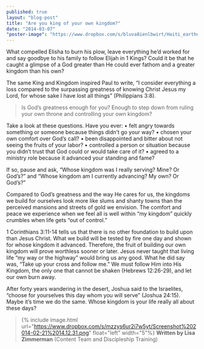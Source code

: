 ```yaml
---
published: true
layout: "blog-post"
title: "Are you king of your own kingdom?"
date: "2014-03-07"
"poster-image": "https://www.dropbox.com/s/bluva8ienlbwirt/Haiti_earthquake_damage.jpg"
---
```


What compelled Elisha to burn his plow, leave everything he’d worked for and say goodbye to his family to follow Elijah in 1 Kings?  Could it be that he caught a glimpse of a God greater than He could ever fathom and a greater kingdom than his own?  

The same King and Kingdom inspired Paul to write, “I consider everything a loss compared to the surpassing greatness of knowing Christ Jesus my Lord, for whose sake I have lost all things” (Philippians 3:8). 

>Is God’s greatness enough for you?  Enough to step down from ruling your own throne and controlling your own kingdom?

Take a look at these questions.
Have you ever:
•	felt angry towards something or someone because things didn’t go your way?
•	chosen your own comfort over God’s call?
•	been disappointed and bitter about not seeing the fruits of your labor?
•	controlled a person or situation because you didn’t trust that God could or would take care of it?
•	agreed to a ministry role because it advanced your standing and fame?

If so, pause and ask, “Whose kingdom was I really serving?  Mine?  Or God’s?” and “Whose kingdom am I currently advancing?  My own?  Or God’s?”

Compared to God’s greatness and the way He cares for us, the kingdoms we build for ourselves look more like slums and shanty towns than the perceived mansions and streets of gold we envision.  The comfort and peace we experience when we feel all is well within “my kingdom” quickly crumbles when life gets “out of control.”  

1 Corinthians 3:11-14 tells us that there is no other foundation to build upon than Jesus Christ.  What we build will be tested by fire one day and shown for whose kingdom it advanced.  Therefore, the fruit of building our own kingdom will prove worthless sooner or later.  Jesus never taught that living life “my way or the highway” would bring us any good.  What he did say was, “Take up your cross and follow me.”  We must follow Him into His Kingdom, the only one that cannot be shaken (Hebrews 12:26-29), and let our own burn away.

After forty years wandering in the desert, Joshua said to the Israelites, “choose for yourselves this day whom you will serve” (Joshua 24:15).  Maybe it’s time we do the same.  Whose kingdom is your life really all about these days?

>{% include image.html url="https://www.dropbox.com/s/mzzys6ur2i7w5yt/Screenshot%202014-02-21%2014.12.31.png" float="left" width="5"%} **Written by Lisa Zimmerman** (Content Team and Discipleship Training)